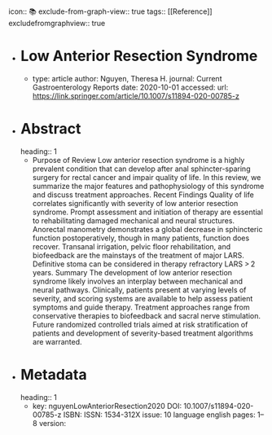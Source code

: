 icon:: 📚
exclude-from-graph-view:: true
tags:: [[Reference]]
excludefromgraphview:: true

- # Low Anterior Resection Syndrome
	- type: article
	  author: Nguyen, Theresa H.
	  journal: Current Gastroenterology Reports
	  date: 2020-10-01
	  accessed: 
	  url: https://link.springer.com/article/10.1007/s11894-020-00785-z
- # Abstract
  heading:: 1
	- Purpose of Review Low anterior resection syndrome is a highly prevalent condition that can develop after anal sphincter-sparing surgery for rectal cancer and impair quality of life. In this review, we summarize the major features and pathophysiology of this syndrome and discuss treatment approaches. Recent Findings Quality of life correlates significantly with severity of low anterior resection syndrome. Prompt assessment and initiation of therapy are essential to rehabilitating damaged mechanical and neural structures. Anorectal manometry demonstrates a global decrease in sphincteric function postoperatively, though in many patients, function does recover. Transanal irrigation, pelvic floor rehabilitation, and biofeedback are the mainstays of the treatment of major LARS. Definitive stoma can be considered in therapy refractory LARS > 2 years. Summary The development of low anterior resection syndrome likely involves an interplay between mechanical and neural pathways. Clinically, patients present at varying levels of severity, and scoring systems are available to help assess patient symptoms and guide therapy. Treatment approaches range from conservative therapies to biofeedback and sacral nerve stimulation. Future randomized controlled trials aimed at risk stratification of patients and development of severity-based treatment algorithms are warranted.
- # Metadata
  heading:: 1
	- key: nguyenLowAnteriorResection2020
	  DOI: 10.1007/s11894-020-00785-z
	  ISBN: 
	  ISSN: 1534-312X
	  issue: 10
	  language english
	  pages: 1–8
	  version: